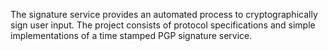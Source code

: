 The signature service provides an automated process to cryptographically sign user input. The project consists of protocol specifications and simple implementations of a time stamped PGP signature service.
